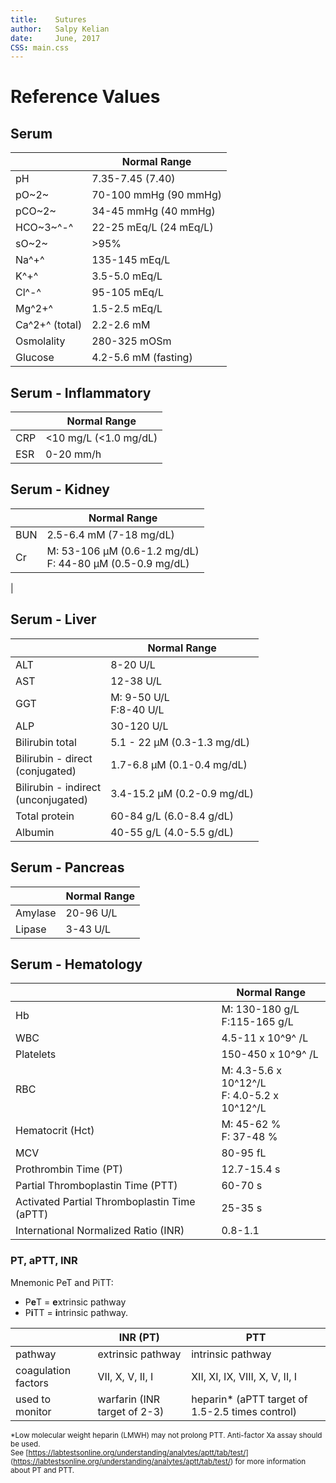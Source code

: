 ```yaml
---
title:    Sutures
author:   Salpy Kelian  
date:     June, 2017  
CSS: main.css    
---
```


# Reference Values #

## Serum ##
|	| Normal Range	|  
| ------	| ------	|  
| pH	| 7.35-7.45 (7.40)	|  
| pO~2~	| 70-100 mmHg (90 mmHg)	| 
| pCO~2~	| 34-45 mmHg (40 mmHg)	|  
| HCO~3~^-^	| 22-25 mEq/L (24 mEq/L)	|  
| sO~2~	| >95%	|  
| Na^+^	| 135-145 mEq/L	|  
| K^+^	| 3.5-5.0 mEq/L	|  
| Cl^-^	| 95-105 mEq/L	|  
| Mg^2+^	| 1.5-2.5 mEq/L	|  
| Ca^2+^ (total)	| 2.2-2.6 mM	|  
| Osmolality 	| 280-325 mOSm	|  
| Glucose 	| 4.2-5.6 mM (fasting)	|  

## Serum - Inflammatory ##
|	| Normal Range	|  
| ------	| ------	|
| CRP	| <10 mg/L (<1.0 mg/dL)	|  
| ESR	| 0-20 mm/h	| 


## Serum - Kidney ##
|	| Normal Range	|  
| ------	| ------	|  
| BUN	| 2.5-6.4 mM (7-18 mg/dL)	|  
| Cr	| M: 53-106 &mu;M (0.6-1.2 mg/dL)<br/>F: 44-80 &mu;M (0.5-0.9 mg/dL)	|  
| 
 
## Serum - Liver ##
|	| Normal Range	|  
| ------	| ------	|  
| ALT	| 8-20 U/L	|  
| AST	| 12-38 U/L	|  
| GGT	| M: 9-50 U/L<br/>F:8-40 U/L	|  
| ALP	| 30-120 U/L	|  
| Bilirubin total	| 5.1 - 22 &mu;M (0.3-1.3 mg/dL)	|  
| Bilirubin - direct<br/>(conjugated)	| 1.7-6.8 &mu;M (0.1-0.4 mg/dL)	|  
| Bilirubin - indirect<br/>(unconjugated)	| 3.4-15.2 &mu;M (0.2-0.9 mg/dL)	|  
|Total protein	| 60-84 g/L (6.0-8.4 g/dL)
| Albumin	| 40-55 g/L (4.0-5.5 g/dL)	|  

## Serum - Pancreas ##

|	| Normal Range	|  
| ------	| ------	|  
| Amylase	| 20-96 U/L	|  
| Lipase	| 3-43 U/L	|  

## Serum - Hematology ##
|	| Normal Range	|  
| ------	| ------	|  
| Hb	| M: 130-180 g/L<br/>F:115-165 g/L	|  
| WBC	| 4.5-11 x 10^9^ /L	|  
| Platelets	| 150-450 x 10^9^ /L	|  
| RBC	| M: 4.3-5.6 x 10^12^/L<br/>F: 4.0-5.2 x 10^12^/L	| 
|Hematocrit (Hct)	| M: 45-62 % <br/>F: 37-48 %	|  
| MCV	| 80-95 fL	|  
|  Prothrombin Time (PT)	| 12.7-15.4 s	|  
| Partial Thromboplastin Time (PTT)	| 60-70 s	| 
| Activated Partial Thromboplastin Time (aPTT)	| 25-35 s	|  
| International Normalized Ratio (INR)<br/>	| 0.8-1.1	| 

### PT, aPTT, INR ###
Mnemonic PeT and PiTT: 

* P**e**T = **e**xtrinsic pathway
* P**i**TT = **i**ntrinsic pathway.

|| INR (PT)	| PTT	|  
|-----|  ------	| ------	|  
|pathway| extrinsic pathway	| intrinsic pathway	|  
|coagulation factors| VII, X, V, II, I	| XII, XI, IX, VIII, X, V, II, I	|  
|used to monitor	| warfarin (INR target of 2-3)	| heparin*  (aPTT target of 1.5-2.5 times control)	|  

 <small>*Low molecular weight heparin (LMWH) may not prolong PTT. Anti-factor Xa assay should be used.<br/>See [https://labtestsonline.org/understanding/analytes/aptt/tab/test/]  (https://labtestsonline.org/understanding/analytes/aptt/tab/test/) for more information about PT and PTT.</small>
